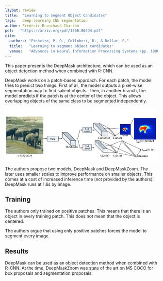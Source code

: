 ```yaml
---
layout: review
title:  "Learning to Segment Object Candidates"
tags:   deep-learning CNN segmentation
author: Frédéric Branchaud-Charron
pdf:   "https://arxiv.org/pdf/1506.06204.pdf"
cite:
  authors: "Pinheiro, P. O., Collobert, R., & Dollar, P."
  title:   "Learning to segment object candidates"
  venue:   "Advances in Neural Information Processing Systems (pp. 1990-1998) (2015)"
---
```


This paper presents the DeepMask architecture, which can be used as an object detection method when combined with R-CNN.

DeepMask works on a patch-based approach. For each patch, the model tries to predict two things. First of all, the model outputs a pixel-wise segmentation map to find salient objects. Then, in another branch, the model predicts if the patch is at the center of the object. This allows overlapping objects of the same class to be segmented independently.

<div align="middle">
  <img src="/deep-learning/images/deepmask/architecture.png" width="600">
</div>



The authors propose two models, DeepMask and DeepMaskZoom. The later uses smaller scales to improve performance on smaller objects. This comes at a cost of increased inference time (not provided by the authors). DeepMask runs at 1.6s by image.

## Training
The authors only trained on positive patches. This means that there is an object in every training patch. This does not mean that the object is centered.

The authors argue that using only positive patches forces the model to segment every image.

## Results
DeepMask can be used as an object detection method when combined with R-CNN. At the time, DeepMaskZoom was state of the art on MS COCO for box proposals and segmentation proposals.
